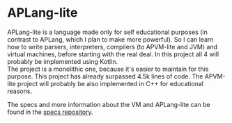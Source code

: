 # APLang-lite
APLang-lite is a language made only for self educational purposes (in contrast to APLang, which I plan to make more powerful).
So I can learn how to write parsers, interpreters, compilers (to APVM-lite and JVM) and virtual machines, before starting with the real deal.
In this project all 4 will probably be implemented using Kotlin.\
The project is a monolithic one, because it's easier to maintain for this purpose.
This project has already surpassed 4.5k lines of code.
The APVM-lite project will probably be also implemented in C++ for educational reasons.

The specs and more information about the VM and APLang-lite can be found in the [specs repository](https://github.com/APLanguage/aplang-lite-specs).
